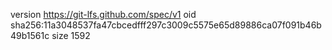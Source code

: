 version https://git-lfs.github.com/spec/v1
oid sha256:11a3048537fa47cbcedfff297c3009c5575e65d89886ca07f091b46b49b1561c
size 1592
